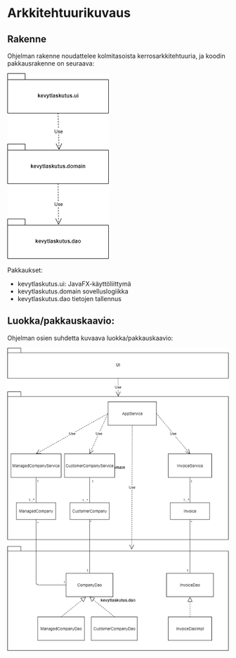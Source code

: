 # Arkkitehtuurikuvaus 

## Rakenne

Ohjelman rakenne noudattelee kolmitasoista kerrosarkkitehtuuria, ja koodin pakkausrakenne on seuraava:

![pakkauskaavio](pakkauskaavio.png)

Pakkaukset:

- kevytlaskutus.ui: JavaFX-käyttöliittymä 
- kevytlaskutus.domain sovelluslogiikka 
- kevytlaskutus.dao tietojen tallennus

## Luokka/pakkauskaavio:

 Ohjelman osien suhdetta kuvaava luokka/pakkauskaavio:

 ![pakkausluokkakaavio](pakkausluokkakaavio-v2.png)
